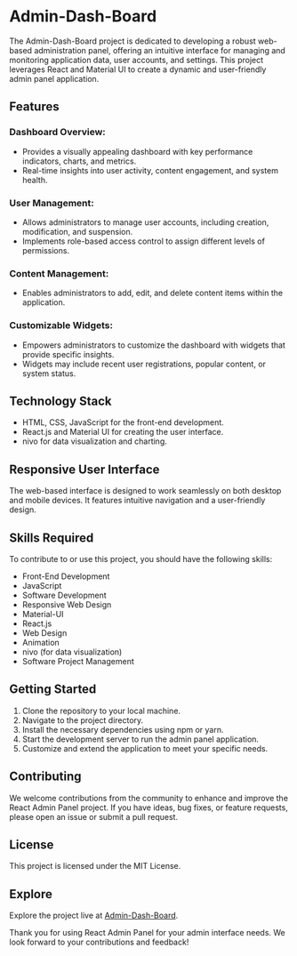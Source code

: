# Admin-Dash-Board

The Admin-Dash-Board project is dedicated to developing a robust web-based administration panel, offering an intuitive interface for managing and monitoring application data, user accounts, and settings. This project leverages React and Material UI to create a dynamic and user-friendly admin panel application.

## Features

### Dashboard Overview:
- Provides a visually appealing dashboard with key performance indicators, charts, and metrics.
- Real-time insights into user activity, content engagement, and system health.

### User Management:
- Allows administrators to manage user accounts, including creation, modification, and suspension.
- Implements role-based access control to assign different levels of permissions.

### Content Management:
- Enables administrators to add, edit, and delete content items within the application.

### Customizable Widgets:
- Empowers administrators to customize the dashboard with widgets that provide specific insights.
- Widgets may include recent user registrations, popular content, or system status.

## Technology Stack

- HTML, CSS, JavaScript for the front-end development.
- React.js and Material UI for creating the user interface.
- nivo for data visualization and charting.

## Responsive User Interface

The web-based interface is designed to work seamlessly on both desktop and mobile devices. It features intuitive navigation and a user-friendly design.

## Skills Required

To contribute to or use this project, you should have the following skills:

- Front-End Development
- JavaScript
- Software Development
- Responsive Web Design
- Material-UI
- React.js
- Web Design
- Animation
- nivo (for data visualization)
- Software Project Management

## Getting Started

1. Clone the repository to your local machine.
2. Navigate to the project directory.
3. Install the necessary dependencies using npm or yarn.
4. Start the development server to run the admin panel application.
5. Customize and extend the application to meet your specific needs.

## Contributing

We welcome contributions from the community to enhance and improve the React Admin Panel project. If you have ideas, bug fixes, or feature requests, please open an issue or submit a pull request.

## License

This project is licensed under the MIT License.


## Explore

Explore the project live at [Admin-Dash-Board](https://react-adm-dash.netlify.app/).

Thank you for using React Admin Panel for your admin interface needs. We look forward to your contributions and feedback!
